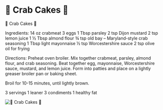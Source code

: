 # 🦀 Crab Cakes 🦀

🦀 Crab Cakes 🦀

Ingredients:
14 oz crabmeat
3 eggs
1 Tbsp parsley
2 tsp Dijon mustard
2 tsp lemon juice
1 ½ Tbsp almond flour
¾ tsp old bay – Maryland-style crab seasoning
1 Tbsp light mayonnaise
½ tsp Worcestershire sauce
2 tsp olive oil for frying

Directions:
Preheat oven broiler. Mix together crabmeat, parsley, almond flour, and crab seasoning. Beat together egg, mayonnaise, Worcestershire sauce, mustard, and lemon juice. Form into patties and place on a lightly greaser broiler pan or baking sheet.

Broil for 10-15 minutes, until lightly brown.

3 servings
1 leaner 
3 condiments
1 healthy fat

![🦀 Crab Cakes 🦀](/images/🦀%20Crab%20Cakes%20🦀.png)

